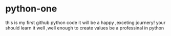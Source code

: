 # python-one
this is my first github python code
it will be a happy ,exceting journery!
your should learn it well ,well enough to create values
be a professinal in python
